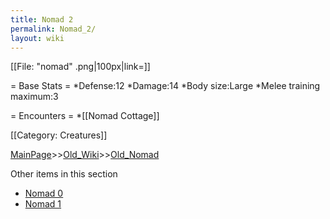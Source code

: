 ```yaml
---
title: Nomad 2
permalink: Nomad_2/
layout: wiki
---
```

[[File: &quot;nomad&quot; .png|100px|link=]]

= Base Stats =
*Defense:12
*Damage:14
*Body size:Large
*Melee training maximum:3

= Encounters =
*[[Nomad Cottage]]

[[Category: Creatures]]

[MainPage](/keeperrl_wiki/ "wikilink")>>[Old_Wiki](/keeperrl_wiki/Old_Wiki "wikilink")>>[Old_Nomad](/keeperrl_wiki/Old_Nomad "wikilink")

Other items in this section
-    [Nomad 0](/keeperrl_wiki/Nomad_0 "wikilink")
-    [Nomad 1](/keeperrl_wiki/Nomad_1 "wikilink")
